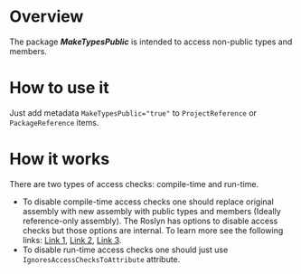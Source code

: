 ﻿# Overview
The package ***MakeTypesPublic*** is intended to access non-public types and members.

# How to use it
Just add metadata `MakeTypesPublic="true"` to `ProjectReference` or `PackageReference` items.

# How it works
There are two types of access checks: compile-time and run-time.
- To disable compile-time access checks one should replace original assembly with new assembly with public types and members (Ideally reference-only assembly).
The Roslyn has options to disable access checks but those options are internal. 
To learn more see the following links: 
[Link 1](https://www.strathweb.com/2018/10/no-internalvisibleto-no-problem-bypassing-c-visibility-rules-with-roslyn/), 
[Link 2](https://github.com/dotnet/roslyn/pull/20870), 
[Link 3](https://github.com/dotnet/roslyn/issues/47276).
- To disable run-time access checks one should just use `IgnoresAccessChecksToAttribute` attribute.
